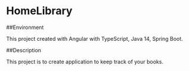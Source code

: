 # HomeLibrary

##Environment

This project created with Angular with TypeScript, Java 14, Spring Boot.

##Description

This project is to create application to keep track of your books.
